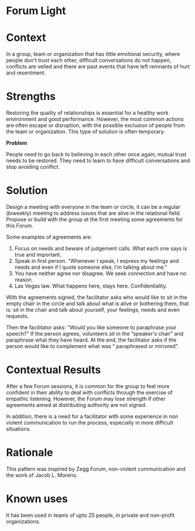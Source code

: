 # Forum Light

# **Context**
In a group, team or organization that has little emotional security, where people don't trust each other, difficult conversations do not happen, conflicts are veiled and there are past events that have left remnants of hurt and resentment.


# **Strengths**

Restoring the quality of relationships is essential for a healthy work environment and good performance. However, the most common actions are often escape or disruption, with the possible exclusion of people from the team or organization. This type of solution is often temporary.

**Problem**

People need to go back to believing in each other once again; mutual trust needs to be restored. They need to learn to have difficult conversations and stop avoiding conflict.


# **Solution**

Design a meeting with everyone in the team or circle, it can be a regular (biweekly) meeting to address issues that are alive in the relational field. Propose or build with the group at the first meeting some agreements for this Forum.

Some examples of agreements are:



1. Focus on needs and beware of judgement calls. What each one says is true and important.
2. Speak in first person. "Whenever I speak, I express my feelings and needs and even if I quote someone else, I'm talking about me."
3. You have neither agree nor disagree. We seek connection and have no reason.
4. Las Vegas law. What happens here, stays here. Confidentiality.

With the agreements signed, the facilitator asks who would like to sit in the empty chair in the circle and talk about what is alive or bothering them, that is: sit in the chair and talk about yourself, your feelings, needs and even requests.

Then the facilitator asks: "Would you like someone to paraphrase your speech?" If the person agrees, volunteers sit in the “speaker's chair” and paraphrase what they have heard. At the end, the facilitator asks if the person would like to complement what was “ paraphrased or mirrored”.


# **Contextual Results**

After a few Forum sessions, it is common for the group to feel more confident in their ability to deal with conflicts through the exercise of empathic listening. However, the Forum may lose strength if other agreements aimed at distributing authority are not signed.

In addition, there is a need for a facilitator with some experience in non violent communication to run the process, especially in more difficult situations.


# **Rationale**

This pattern was inspired by Zegg Forum, non-violent communication and the work of Jacob L. Moreno.


# **Known uses**

It has been used in teams of upto 25 people, in private and non-profit organizations.
